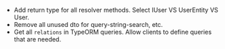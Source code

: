 - Add return type for all resolver methods. Select IUser VS UserEntity VS User.
- Remove all unused dto for query-string-search, etc.
- Get all `relations` in TypeORM queries. Allow clients to define queries that are needed.

